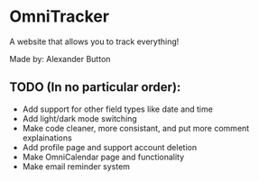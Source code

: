 # OmniTracker
A website that allows you to track everything!

Made by: Alexander Button

## TODO (In no particular order):
- Add support for other field types like date and time
- Add light/dark mode switching
- Make code cleaner, more consistant, and put more comment explainations
- Add profile page and support account deletion
- Make OmniCalendar page and functionality
- Make email reminder system
